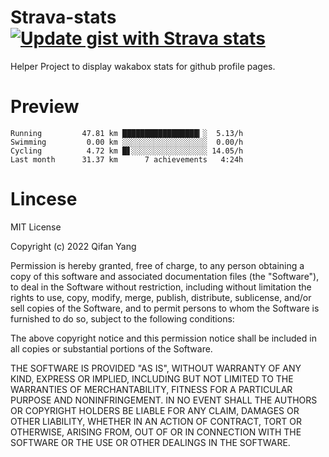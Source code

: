 # Strava-stats [![Update gist with Strava stats](https://github.com/underwindfall/strava-box/actions/workflows/strava.yml/badge.svg?event=schedule)](https://github.com/underwindfall/strava-box/actions/workflows/strava.yml)

Helper Project to display wakabox stats for github profile pages.

# Preview

```
Running         47.81 km █████████████████▎░  5.13/h
Swimming         0.00 km ░░░░░░░░░░░░░░░░░░░  0.00/h
Cycling          4.72 km █▋░░░░░░░░░░░░░░░░░ 14.05/h
Last month      31.37 km      7 achievements   4:24h
```

# Lincese

MIT License

Copyright (c) 2022 Qifan Yang

Permission is hereby granted, free of charge, to any person obtaining a copy
of this software and associated documentation files (the "Software"), to deal
in the Software without restriction, including without limitation the rights
to use, copy, modify, merge, publish, distribute, sublicense, and/or sell
copies of the Software, and to permit persons to whom the Software is
furnished to do so, subject to the following conditions:

The above copyright notice and this permission notice shall be included in all
copies or substantial portions of the Software.

THE SOFTWARE IS PROVIDED "AS IS", WITHOUT WARRANTY OF ANY KIND, EXPRESS OR
IMPLIED, INCLUDING BUT NOT LIMITED TO THE WARRANTIES OF MERCHANTABILITY,
FITNESS FOR A PARTICULAR PURPOSE AND NONINFRINGEMENT. IN NO EVENT SHALL THE
AUTHORS OR COPYRIGHT HOLDERS BE LIABLE FOR ANY CLAIM, DAMAGES OR OTHER
LIABILITY, WHETHER IN AN ACTION OF CONTRACT, TORT OR OTHERWISE, ARISING FROM,
OUT OF OR IN CONNECTION WITH THE SOFTWARE OR THE USE OR OTHER DEALINGS IN THE
SOFTWARE.
